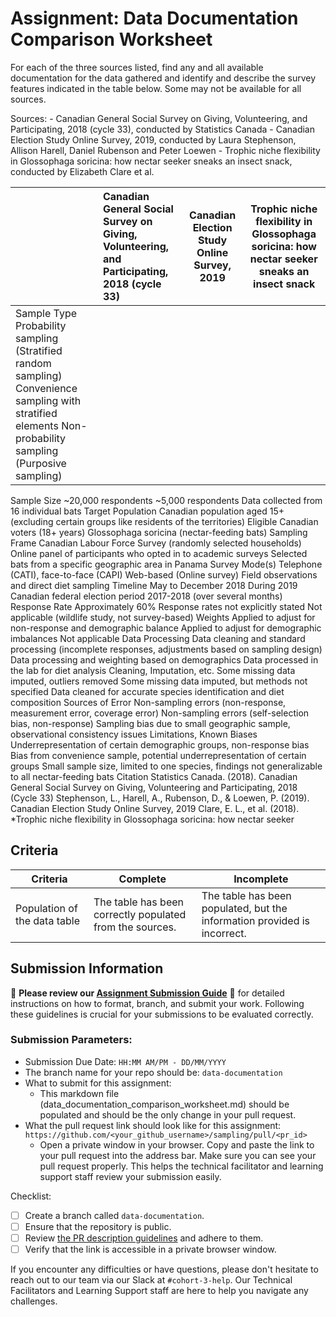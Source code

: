 # Assignment: Data Documentation Comparison Worksheet

For each of the three sources listed, find any and all available documentation for the data gathered and identify and describe the survey features indicated in the table below. Some may not be available for all sources.

Sources: - Canadian General Social Survey on Giving, Volunteering, and Participating, 2018 (cycle 33), conducted by Statistics Canada - Canadian Election Study Online Survey, 2019, conducted by Laura Stephenson, Allison Harell, Daniel Rubenson and Peter Loewen - Trophic niche flexibility in Glossophaga soricina: how nectar seeker sneaks an insect snack, conducted by Elizabeth Clare et al.

|                                                       | Canadian General Social Survey on Giving, Volunteering, and Participating, 2018 (cycle 33) | Canadian Election Study Online Survey, 2019 | Trophic niche flexibility in Glossophaga soricina: how nectar seeker sneaks an insect snack |
|----------------|:--------------------|----------------|---------------------|
| Sample Type	Probability sampling (Stratified random sampling)	Convenience sampling with stratified elements	Non-probability sampling (Purposive sampling)
Sample Size	~20,000 respondents	~5,000 respondents	Data collected from 16 individual bats
Target Population	Canadian population aged 15+ (excluding certain groups like residents of the territories)	Eligible Canadian voters (18+ years)	Glossophaga soricina (nectar-feeding bats)
Sampling Frame	Canadian Labour Force Survey (randomly selected households)	Online panel of participants who opted in to academic surveys	Selected bats from a specific geographic area in Panama
Survey Mode(s)	Telephone (CATI), face-to-face (CAPI)	Web-based (Online survey)	Field observations and direct diet sampling
Timeline	May to December 2018	During 2019 Canadian federal election period	2017-2018 (over several months)
Response Rate	Approximately 60%	Response rates not explicitly stated	Not applicable (wildlife study, not survey-based)
Weights	Applied to adjust for non-response and demographic balance	Applied to adjust for demographic imbalances	Not applicable
Data Processing	Data cleaning and standard processing (incomplete responses, adjustments based on sampling design)	Data processing and weighting based on demographics	Data processed in the lab for diet analysis
Cleaning, Imputation, etc.	Some missing data imputed, outliers removed	Some missing data imputed, but methods not specified	Data cleaned for accurate species identification and diet composition
Sources of Error	Non-sampling errors (non-response, measurement error, coverage error)	Non-sampling errors (self-selection bias, non-response)	Sampling bias due to small geographic sample, observational consistency issues
Limitations, Known Biases	Underrepresentation of certain demographic groups, non-response bias	Bias from convenience sample, potential underrepresentation of certain groups	Small sample size, limited to one species, findings not generalizable to all nectar-feeding bats
Citation	Statistics Canada. (2018). Canadian General Social Survey on Giving, Volunteering and Participating, 2018 (Cycle 33)	Stephenson, L., Harell, A., Rubenson, D., & Loewen, P. (2019). Canadian Election Study Online Survey, 2019	Clare, E. L., et al. (2018). *Trophic niche flexibility in Glossophaga soricina: how nectar seeker

## Criteria

|Criteria|Complete|Incomplete|
|--------|----|----|
|Population of the data table|The table has been correctly populated from the sources.|The table has been populated, but the information provided is incorrect.|

## Submission Information

🚨 **Please review our [Assignment Submission Guide](https://github.com/UofT-DSI/onboarding/blob/main/onboarding_documents/submissions.md)** 🚨 for detailed instructions on how to format, branch, and submit your work. Following these guidelines is crucial for your submissions to be evaluated correctly.

### Submission Parameters:
* Submission Due Date: `HH:MM AM/PM - DD/MM/YYYY`
* The branch name for your repo should be: `data-documentation`
* What to submit for this assignment:
     * This markdown file (data_documentation_comparison_worksheet.md) should be populated and should be the only change in your pull request.
* What the pull request link should look like for this assignment: `https://github.com/<your_github_username>/sampling/pull/<pr_id>`
     * Open a private window in your browser. Copy and paste the link to your pull request into the address bar. Make sure you can see your pull request properly. This helps the technical facilitator and learning support staff review your submission easily.

Checklist:
- [ ] Create a branch called `data-documentation`.
- [ ] Ensure that the repository is public.
- [ ] Review [the PR description guidelines](https://github.com/UofT-DSI/onboarding/blob/main/onboarding_documents/submissions.md#guidelines-for-pull-request-descriptions) and adhere to them.
- [ ] Verify that the link is accessible in a private browser window.

If you encounter any difficulties or have questions, please don't hesitate to reach out to our team via our Slack at `#cohort-3-help`. Our Technical Facilitators and Learning Support staff are here to help you navigate any challenges.
